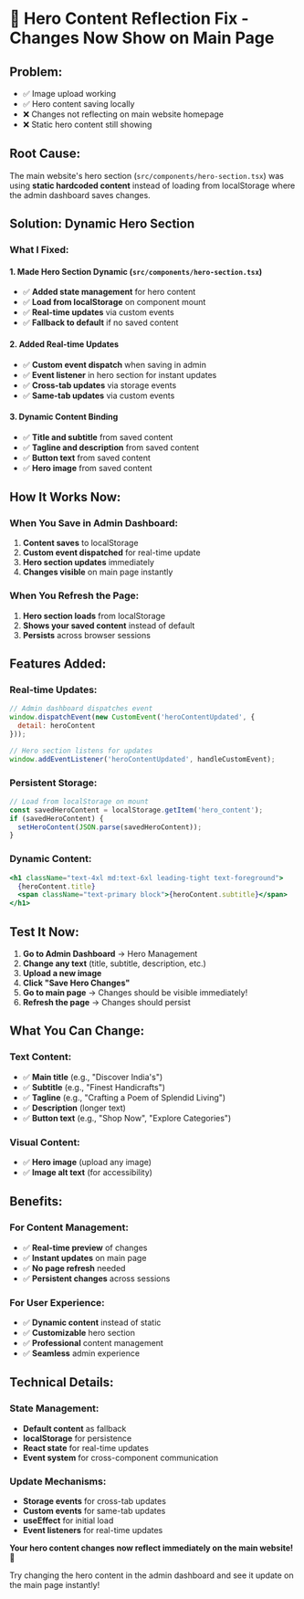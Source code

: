 # 🔄 Hero Content Reflection Fix - Changes Now Show on Main Page

## **Problem:**
- ✅ Image upload working
- ✅ Hero content saving locally
- ❌ Changes not reflecting on main website homepage
- ❌ Static hero content still showing

## **Root Cause:**
The main website's hero section (`src/components/hero-section.tsx`) was using **static hardcoded content** instead of loading from localStorage where the admin dashboard saves changes.

## **Solution: Dynamic Hero Section**

### **What I Fixed:**

#### **1. Made Hero Section Dynamic (`src/components/hero-section.tsx`)**
- ✅ **Added state management** for hero content
- ✅ **Load from localStorage** on component mount
- ✅ **Real-time updates** via custom events
- ✅ **Fallback to default** if no saved content

#### **2. Added Real-time Updates**
- ✅ **Custom event dispatch** when saving in admin
- ✅ **Event listener** in hero section for instant updates
- ✅ **Cross-tab updates** via storage events
- ✅ **Same-tab updates** via custom events

#### **3. Dynamic Content Binding**
- ✅ **Title and subtitle** from saved content
- ✅ **Tagline and description** from saved content
- ✅ **Button text** from saved content
- ✅ **Hero image** from saved content

## **How It Works Now:**

### **When You Save in Admin Dashboard:**
1. **Content saves** to localStorage
2. **Custom event dispatched** for real-time update
3. **Hero section updates** immediately
4. **Changes visible** on main page instantly

### **When You Refresh the Page:**
1. **Hero section loads** from localStorage
2. **Shows your saved content** instead of default
3. **Persists** across browser sessions

## **Features Added:**

### **Real-time Updates:**
```javascript
// Admin dashboard dispatches event
window.dispatchEvent(new CustomEvent('heroContentUpdated', { 
  detail: heroContent 
}));

// Hero section listens for updates
window.addEventListener('heroContentUpdated', handleCustomEvent);
```

### **Persistent Storage:**
```javascript
// Load from localStorage on mount
const savedHeroContent = localStorage.getItem('hero_content');
if (savedHeroContent) {
  setHeroContent(JSON.parse(savedHeroContent));
}
```

### **Dynamic Content:**
```jsx
<h1 className="text-4xl md:text-6xl leading-tight text-foreground">
  {heroContent.title}
  <span className="text-primary block">{heroContent.subtitle}</span>
</h1>
```

## **Test It Now:**

1. **Go to Admin Dashboard** → Hero Management
2. **Change any text** (title, subtitle, description, etc.)
3. **Upload a new image**
4. **Click "Save Hero Changes"**
5. **Go to main page** → Changes should be visible immediately!
6. **Refresh the page** → Changes should persist

## **What You Can Change:**

### **Text Content:**
- ✅ **Main title** (e.g., "Discover India's")
- ✅ **Subtitle** (e.g., "Finest Handicrafts")
- ✅ **Tagline** (e.g., "Crafting a Poem of Splendid Living")
- ✅ **Description** (longer text)
- ✅ **Button text** (e.g., "Shop Now", "Explore Categories")

### **Visual Content:**
- ✅ **Hero image** (upload any image)
- ✅ **Image alt text** (for accessibility)

## **Benefits:**

### **For Content Management:**
- ✅ **Real-time preview** of changes
- ✅ **Instant updates** on main page
- ✅ **No page refresh** needed
- ✅ **Persistent changes** across sessions

### **For User Experience:**
- ✅ **Dynamic content** instead of static
- ✅ **Customizable** hero section
- ✅ **Professional** content management
- ✅ **Seamless** admin experience

## **Technical Details:**

### **State Management:**
- **Default content** as fallback
- **localStorage** for persistence
- **React state** for real-time updates
- **Event system** for cross-component communication

### **Update Mechanisms:**
- **Storage events** for cross-tab updates
- **Custom events** for same-tab updates
- **useEffect** for initial load
- **Event listeners** for real-time updates

**Your hero content changes now reflect immediately on the main website!** 🎉

Try changing the hero content in the admin dashboard and see it update on the main page instantly!
